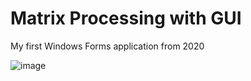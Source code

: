 # Matrix Processing with GUI
My first Windows Forms application from 2020

![image](https://user-images.githubusercontent.com/82185066/164055875-29f357c0-215f-4117-8967-7f3ee5671adc.png)
